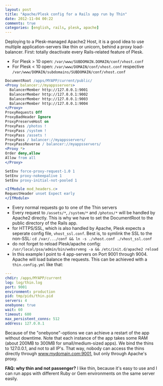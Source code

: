 ```yaml
---
layout: post
title: "Apache/Plesk config for a Rails app run by Thin"
date: 2012-11-04 00:22
comments: true
categories: [english, rails, plesk, apache]
---
```


Deploying to a Plesk-managed Apache2 Host, it is a good idea to use multiple application-servers like thin or unicorn, behind a proxy load-balancer. First: totally deactivate every Rails-related feature of Plesk. 

* For Plesk > 10 open: ``/var/www/SUBDOMAIN.DOMAIN/conf/vhost.conf``
* For Plesk < 10 open: ``/var/www/DOMAIN/conf/vhost.conf`` respective ``/var/www/DOMAIN/subdomains/SUBDOMAIN/conf/vhost.conf``

```apache
DocumentRoot /apps/MYAPP/current/public/
<Proxy balancer://myappsservers>
  BalancerMember http://127.0.0.1:9001
  BalancerMember http://127.0.0.1:9002
  BalancerMember http://127.0.0.1:9003
  BalancerMember http://127.0.0.1:9004
</Proxy>
ProxyRequests Off
ProxyBadHeader Ignore
ProxyPreserveHost on
ProxyPass /photos !
ProxyPass /system !
ProxyPass /assets !
ProxyPass / balancer://myappsservers/
ProxyPassReverse / balancer://myappsservers/
<Proxy *>
Order deny,allow
Allow from all
</Proxy>

SetEnv force-proxy-request-1.0 1
SetEnv proxy-nokeepalive 1
SetEnv proxy-initial-not-pooled 1

<IfModule mod_headers.c>
RequestHeader unset Expect early
</IfModule>
```

* Every normal requests go to one of the Thin servers
* Every request to ``/assets/*``, ``/system/*`` and ``/photos/*`` will be handled by Apache2 directly. This is why we have to set the DocumentRoot to the public directory of the Rails app.
* for HTTPS/SSL, which is also handled by Apache, Plesk expects a seperate config file, ``vhost_ssl.conf``. Best is, to symlink the SSL to the non-SSL: 
  ``cd /var/.../conf && ln -s ./vhost.conf ./vhost_ssl.conf``
* do not forget to reload Plesk/apache config: 
  ``/usr/local/psa/admin/bin/websrvmng -a && /etc/init.d/apache2 reload``
* In this example I point to 4 app-servers on Port 9001 through 9004. Apache will load balance the requests. This can be achieved with a ``thin.config.yml`` like that:

```yaml
---
chdir: /apps/MYAPP/current
log: log/thin.log
port: 9001
environment: production
pid: tmp/pids/thin.pid
servers: 4
onebyone: true
wait: 60
timeout: 600
max_persistent_conns: 512
address: 127.0.0.1   
```

Because of the "onebyone"-options we can achieve a restart of the app without downtime. Note that each instance of the app takes some RAM (about 200MB to 300MB for small/medium-sized apps).
We bind the thins to 127.0.0.1, and not to all IP's. That way, nobody can access the thins directly through www.mydomain.com:9001, but only through Apache's proxy.

**FAQ: why thin and not passenger?**
I like thin, because it's easy to use and I can run apps with different Ruby or Gem environments on the same server easily.
